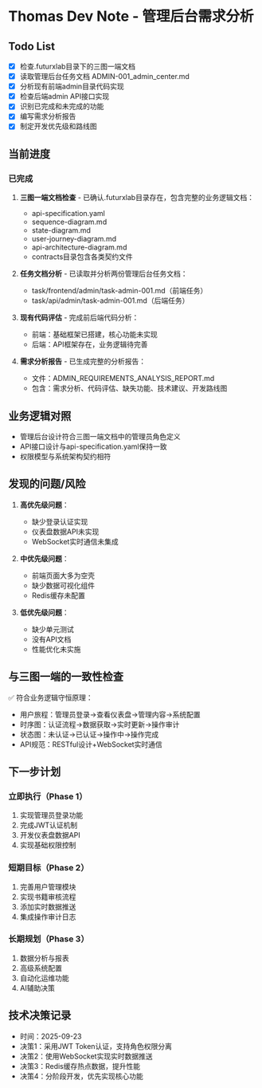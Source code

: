 # Thomas Dev Note - 管理后台需求分析

## Todo List
- [x] 检查.futurxlab目录下的三图一端文档
- [x] 读取管理后台任务文档 ADMIN-001_admin_center.md
- [x] 分析现有前端admin目录代码实现
- [x] 检查后端admin API接口实现
- [x] 识别已完成和未完成的功能
- [x] 编写需求分析报告
- [x] 制定开发优先级和路线图

## 当前进度
### 已完成
1. **三图一端文档检查** - 已确认.futurxlab目录存在，包含完整的业务逻辑文档：
   - api-specification.yaml
   - sequence-diagram.md
   - state-diagram.md
   - user-journey-diagram.md
   - api-architecture-diagram.md
   - contracts目录包含各类契约文件

2. **任务文档分析** - 已读取并分析两份管理后台任务文档：
   - task/frontend/admin/task-admin-001.md（前端任务）
   - task/api/admin/task-admin-001.md（后端任务）

3. **现有代码评估** - 完成前后端代码分析：
   - 前端：基础框架已搭建，核心功能未实现
   - 后端：API框架存在，业务逻辑待完善

4. **需求分析报告** - 已生成完整的分析报告：
   - 文件：ADMIN_REQUIREMENTS_ANALYSIS_REPORT.md
   - 包含：需求分析、代码评估、缺失功能、技术建议、开发路线图

## 业务逻辑对照
- 管理后台设计符合三图一端文档中的管理员角色定义
- API接口设计与api-specification.yaml保持一致
- 权限模型与系统架构契约相符

## 发现的问题/风险
1. **高优先级问题**：
   - 缺少登录认证实现
   - 仪表盘数据API未实现
   - WebSocket实时通信未集成

2. **中优先级问题**：
   - 前端页面大多为空壳
   - 缺少数据可视化组件
   - Redis缓存未配置

3. **低优先级问题**：
   - 缺少单元测试
   - 没有API文档
   - 性能优化未实施

## 与三图一端的一致性检查
✅ 符合业务逻辑守恒原理：
- 用户旅程：管理员登录→查看仪表盘→管理内容→系统配置
- 时序图：认证流程→数据获取→实时更新→操作审计
- 状态图：未认证→已认证→操作中→操作完成
- API规范：RESTful设计+WebSocket实时通信

## 下一步计划
### 立即执行（Phase 1）
1. 实现管理员登录功能
2. 完成JWT认证机制
3. 开发仪表盘数据API
4. 实现基础权限控制

### 短期目标（Phase 2）
1. 完善用户管理模块
2. 实现书籍审核流程
3. 添加实时数据推送
4. 集成操作审计日志

### 长期规划（Phase 3）
1. 数据分析与报表
2. 高级系统配置
3. 自动化运维功能
4. AI辅助决策

## 技术决策记录
- 时间：2025-09-23
- 决策1：采用JWT Token认证，支持角色权限分离
- 决策2：使用WebSocket实现实时数据推送
- 决策3：Redis缓存热点数据，提升性能
- 决策4：分阶段开发，优先实现核心功能